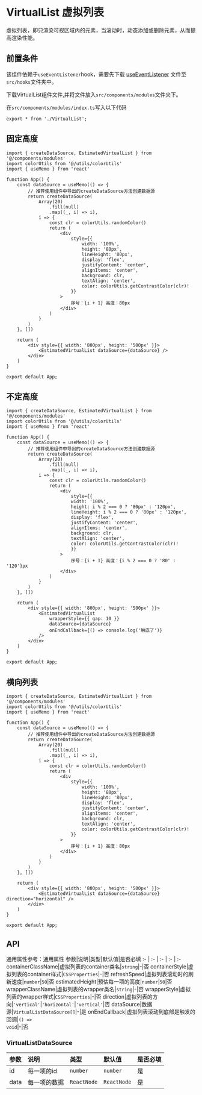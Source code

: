 # VirtualList 虚拟列表
虚拟列表，即只渲染可视区域内的元素，当滚动时，动态添加或删除元素，从而提高渲染性能。

## 前置条件
该组件依赖于`useEventListener`hook，需要先下载 <a href='/ono-document/hooks/useEventListener'>useEventListener</a> 文件至`src/hooks`文件夹中。

下载VirtualList组件文件,并将文件放入`src/components/modules`文件夹下。

在`src/components/modules/index.ts`写入以下代码
```tsx
export * from './VirtualList';
```

## 固定高度
```tsx
import { createDataSource, EstimatedVirtualList } from '@/components/modules'
import colorUtils from '@/utils/colorUtils'
import { useMemo } from 'react'

function App() {
    const dataSource = useMemo(() => {
        // 推荐使用组件中导出的createDataSource方法创建数据源
        return createDataSource(
            Array(20)
                .fill(null)
                .map((_, i) => i),
            i => {
                const clr = colorUtils.randomColor()
                return (
                    <div
                        style={{
                            width: '100%',
                            height: '80px',
                            lineHeight: '80px',
                            display: 'flex',
                            justifyContent: 'center',
                            alignItems: 'center',
                            background: clr,
                            textAlign: 'center',
                            color: colorUtils.getContrastColor(clr)!
                        }}
                    >
                        序号：{i + 1} 高度：80px
                    </div>
                )
            }
        )
    }, [])
    
    return (
        <div style={{ width: '800px', height: '500px' }}>
            <EstimatedVirtualList dataSource={dataSource} />
        </div>
    )
}

export default App;
```

## 不定高度
```tsx
import { createDataSource, EstimatedVirtualList } from '@/components/modules'
import colorUtils from '@/utils/colorUtils'
import { useMemo } from 'react'

function App() {
    const dataSource = useMemo(() => {
        // 推荐使用组件中导出的createDataSource方法创建数据源
        return createDataSource(
            Array(20)
                .fill(null)
                .map((_, i) => i),
            i => {
                const clr = colorUtils.randomColor()
                return (
                    <div
                        style={{
                        width: '100%',
                        height: i % 2 === 0 ? '80px' : '120px',
                        lineHeight: i % 2 === 0 ? '80px' : '120px',
                        display: 'flex',
                        justifyContent: 'center',
                        alignItems: 'center',
                        background: clr,
                        textAlign: 'center',
                        color: colorUtils.getContrastColor(clr)!
                        }}
                    >
                        序号：{i + 1} 高度：{i % 2 === 0 ? '80' : '120'}px
                    </div>
                )
            }
        )
    }, [])

    return (
        <div style={{ width: '800px', height: '500px' }}>
            <EstimatedVirtualList
                wrapperStyle={{ gap: 10 }}
                dataSource={dataSource}
                onEndCallback={() => console.log('触底了')}
            />
        </div>
    )
}

export default App;
```

## 横向列表
```tsx
import { createDataSource, EstimatedVirtualList } from '@/components/modules'
import colorUtils from '@/utils/colorUtils'
import { useMemo } from 'react'

function App() {
    const dataSource = useMemo(() => {
        // 推荐使用组件中导出的createDataSource方法创建数据源
        return createDataSource(
            Array(20)
                .fill(null)
                .map((_, i) => i),
            i => {
                const clr = colorUtils.randomColor()
                return (
                    <div
                        style={{
                            width: '100%',
                            height: '80px',
                            lineHeight: '80px',
                            display: 'flex',
                            justifyContent: 'center',
                            alignItems: 'center',
                            background: clr,
                            textAlign: 'center',
                            color: colorUtils.getContrastColor(clr)!
                        }}
                    >
                        序号：{i + 1} 高度：80px
                    </div>
                )
            }
        )
    }, [])
    
    return (
        <div style={{ width: '800px', height: '500px' }}>
            <EstimatedVirtualList dataSource={dataSource} direction="horizontal" />
        </div>
    )
}

export default App;
```

## API
通用属性参考：通用属性
参数|说明|类型|默认值|是否必填
:- | :- | :- | :- | :-
containerClassName|虚拟列表的container类名|<code>string</code>|-|否
containerStyle|虚拟列表的container样式|<code>CSSProperties</code>|-|否
refreshSpeed|虚拟列表滚动时的刷新速度|<code>number</code>|<code>50</code>|否
estimatedHeight|预估每一项的高度|<code>number</code>|<code>50</code>|否
wrapperClassName|虚拟列表的wrapper类名|<code>string</code>|-|否
wrapperStyle|虚拟列表的wrapper样式|<code>CSSProperties</code>|-|否
direction|虚拟列表的方向|<code>'vertical'</code>\|<code>'horizontal'</code>|<code>'vertical'</code>|否
dataSource|数据源|<code>VirtualListDataSource[]</code>|-|是
onEndCallback|虚拟列表滚动到底部是触发的回调|<code>() => void</code>|-|否

### VirtualListDataSource
参数|说明|类型|默认值|是否必填
:- | :- | :- | :- | :-
id|每一项的id|<code>number</code>|<code>number</code>|是
data|每一项的数据|<code>ReactNode</code>|<code>ReactNode</code>|是
